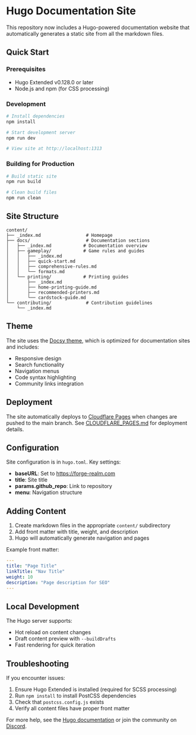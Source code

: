 # Hugo Documentation Site

This repository now includes a Hugo-powered documentation website that automatically generates a static site from all the markdown files.

## Quick Start

### Prerequisites

- Hugo Extended v0.128.0 or later
- Node.js and npm (for CSS processing)

### Development

```bash
# Install dependencies
npm install

# Start development server
npm run dev

# View site at http://localhost:1313
```

### Building for Production

```bash
# Build static site
npm run build

# Clean build files
npm run clean
```

## Site Structure

```
content/
├── _index.md                 # Homepage
├── docs/                     # Documentation sections
│   ├── _index.md            # Documentation overview
│   ├── gameplay/            # Game rules and guides
│   │   ├── _index.md
│   │   ├── quick-start.md
│   │   ├── comprehensive-rules.md
│   │   └── formats.md
│   └── printing/            # Printing guides
│       ├── _index.md
│       ├── home-printing-guide.md
│       ├── recommended-printers.md
│       └── cardstock-guide.md
└── contributing/             # Contribution guidelines
    └── _index.md
```

## Theme

The site uses the [Docsy theme](https://www.docsy.dev/), which is optimized for documentation sites and includes:

- Responsive design
- Search functionality
- Navigation menus
- Code syntax highlighting
- Community links integration

## Deployment

The site automatically deploys to [Cloudflare Pages](https://forge-realm.com) when changes are pushed to the main branch. See [CLOUDFLARE_PAGES.md](CLOUDFLARE_PAGES.md) for deployment details.

## Configuration

Site configuration is in `hugo.toml`. Key settings:

- **baseURL**: Set to https://forge-realm.com
- **title**: Site title
- **params.github_repo**: Link to repository
- **menu**: Navigation structure

## Adding Content

1. Create markdown files in the appropriate `content/` subdirectory
2. Add front matter with title, weight, and description
3. Hugo will automatically generate navigation and pages

Example front matter:

```yaml
---
title: "Page Title"
linkTitle: "Nav Title"
weight: 10
description: "Page description for SEO"
---
```

## Local Development

The Hugo server supports:

- Hot reload on content changes
- Draft content preview with `--buildDrafts`
- Fast rendering for quick iteration

## Troubleshooting

If you encounter issues:

1. Ensure Hugo Extended is installed (required for SCSS processing)
2. Run `npm install` to install PostCSS dependencies
3. Check that `postcss.config.js` exists
4. Verify all content files have proper front matter

For more help, see the [Hugo documentation](https://gohugo.io/documentation/) or join the community on [Discord](https://discord.gg/KQTY8DfY).
